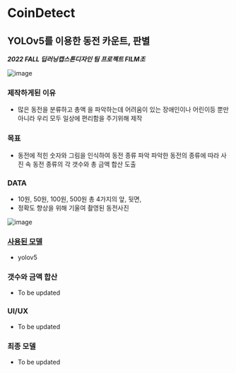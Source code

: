 # CoinDetect
## YOLOv5를 이용한 동전 카운트, 판별

***2022 FALL 딥러닝캡스톤디자인 팀 프로젝트 FILM조***

![image](https://user-images.githubusercontent.com/117156100/199263575-ca490205-bd00-4998-855c-2711c5f9268e.png)


### 제작하게된 이유
 - 많은 동전을 분류하고 총액 을 파악하는데 어려움이 있는 
   장애인이나 어린이등 뿐만아니라 우리 모두 일상에 편리함을 주기위해 제작 

### 목표
 - 동전에 적힌 숫자와 그림을 인식하여 동전 종류 파악 
   파악한 동전의 종류에 따라 사진 속 동전 종류의 각 갯수와 총 금액 합산 도출


### DATA
 - 10원, 50원, 100원, 500원 총 4가지의 앞, 뒷면,
 - 정확도 향상을 위해 기울여 촬영된 동전사진

![image](https://user-images.githubusercontent.com/117156100/199263422-6440b844-190e-4284-a98e-e554d5c2887a.png)


### [사용된 모델]([https://github.com/dooby99/coin-dectect/blob/main/yolov5.ipynb](https://github.com/dooby99/CoinDetect/blob/main/CoinLabel%EC%9D%98_%EC%82%AC%EB%B3%B8.ipynb))
 - yolov5
 
### 갯수와 금액 합산
 - To be updated

### UI/UX
 - To be updated

### 최종 모델
 - To be updated
